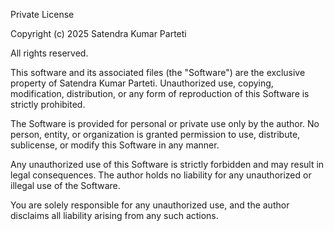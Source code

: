 Private License

Copyright (c) 2025 Satendra Kumar Parteti

All rights reserved.

This software and its associated files (the "Software") are the exclusive property of Satendra Kumar Parteti. Unauthorized use, copying, modification, distribution, or any form of reproduction of this Software is strictly prohibited.

The Software is provided for personal or private use only by the author. No person, entity, or organization is granted permission to use, distribute, sublicense, or modify this Software in any manner.

Any unauthorized use of this Software is strictly forbidden and may result in legal consequences. The author holds no liability for any unauthorized or illegal use of the Software.

You are solely responsible for any unauthorized use, and the author disclaims all liability arising from any such actions.
